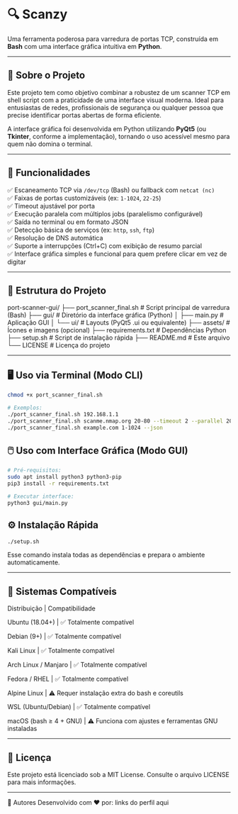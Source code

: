 # 🔍 Scanzy

Uma ferramenta poderosa para varredura de portas TCP, construída em **Bash** com uma interface gráfica intuitiva em **Python**.

---

## 🧠 Sobre o Projeto

Este projeto tem como objetivo combinar a robustez de um scanner TCP em shell script com a praticidade de uma interface visual moderna. Ideal para entusiastas de redes, profissionais de segurança ou qualquer pessoa que precise identificar portas abertas de forma eficiente.

A interface gráfica foi desenvolvida em Python utilizando **PyQt5** (ou **Tkinter**, conforme a implementação), tornando o uso acessível mesmo para quem não domina o terminal.

---

## 🚀 Funcionalidades

✅ Escaneamento TCP via `/dev/tcp` (Bash) ou fallback com `netcat (nc)`  
✅ Faixas de portas customizáveis (ex: `1-1024`, `22-25`)  
✅ Timeout ajustável por porta  
✅ Execução paralela com múltiplos jobs (paralelismo configurável)  
✅ Saída no terminal ou em formato JSON  
✅ Detecção básica de serviços (ex: `http`, `ssh`, `ftp`)  
✅ Resolução de DNS automática  
✅ Suporte a interrupções (Ctrl+C) com exibição de resumo parcial  
✅ Interface gráfica simples e funcional para quem prefere clicar em vez de digitar

---

## 📁 Estrutura do Projeto

port-scanner-gui/
├── port_scanner_final.sh # Script principal de varredura (Bash)
├── gui/ # Diretório da interface gráfica (Python)
│ ├── main.py # Aplicação GUI
│ └── ui/ # Layouts (PyQt5 .ui ou equivalente)
├── assets/ # Ícones e imagens (opcional)
├── requirements.txt # Dependências Python
├── setup.sh # Script de instalação rápida
├── README.md # Este arquivo
└── LICENSE # Licença do projeto

---

## 🖥️ Uso via Terminal (Modo CLI)

```bash
chmod +x port_scanner_final.sh

# Exemplos:
./port_scanner_final.sh 192.168.1.1
./port_scanner_final.sh scanme.nmap.org 20-80 --timeout 2 --parallel 20
./port_scanner_final.sh example.com 1-1024 --json

````
## 🖱️ Uso com Interface Gráfica (Modo GUI)

````bash
# Pré-requisitos:
sudo apt install python3 python3-pip
pip3 install -r requirements.txt

# Executar interface:
python3 gui/main.py
````

## ⚙️ Instalação Rápida

````bash
./setup.sh

````

Esse comando instala todas as dependências e prepara o ambiente automaticamente.

---

## 🐧 Sistemas Compatíveis

Distribuição | Compatibilidade

Ubuntu (18.04+) | ✅ Totalmente compatível

Debian (9+) | ✅ Totalmente compatível

Kali Linux | ✅ Totalmente compatível

Arch Linux / Manjaro | ✅ Totalmente compatível

Fedora / RHEL | ✅ Totalmente compatível

Alpine Linux | ⚠️ Requer instalação extra do bash e coreutils

WSL (Ubuntu/Debian) | ✅ Totalmente compatível

macOS (bash ≥ 4 + GNU) | ⚠️ Funciona com ajustes e ferramentas GNU instaladas

---

## 📜 Licença
Este projeto está licenciado sob a MIT License. Consulte o arquivo LICENSE para mais informações.

---

👥 Autores
Desenvolvido com ❤️ por:
links do perfil aqui
